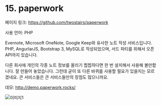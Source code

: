 # 15. paperwork

페이지 링크: https://github.com/twostairs/paperwork

사용 언어: PHP

Evernote, Microsoft OneNote, Google Keep와 유사한 노트 작성 서비스입니다. PHP, AngurlarJS, Bootstrap 3, MySQL로 작성되었으며, 서드 파티를 위해서 오픈 API까지 있습니다. 

다른 회사에 개인의 각종 노트 정보를 올리기 찝찝하다면 한 번 설치해서 사용해 볼만합니다. 잘 만들어 놓았습니다. 그런데 굳이 또 다른 바퀴를 사용할 필요가 있을지는 모르겠네요. 큰 서비스들은 큰 서비스들만의 장점도 많으니까요. 

데모: http://demo.paperwork.rocks/

![이미지1](../img/002-21.png)